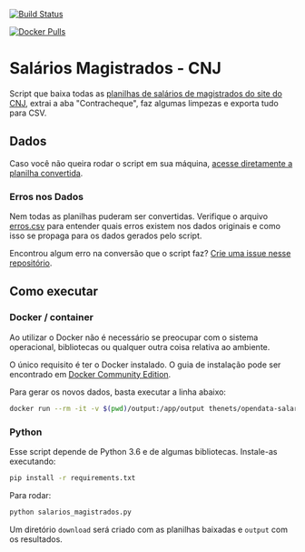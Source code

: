 [![Build Status](https://travis-ci.org/thenets/salarios-magistrados.svg?branch=develop)](https://travis-ci.org/thenets/salarios-magistrados)

[![Docker Pulls](https://img.shields.io/docker/pulls/thenets/opendata-salarios-magistrados.svg?style=flat-square)](https://hub.docker.com/r/thenets/opendata-salarios-magistrados/)

# Salários Magistrados - CNJ

Script que baixa todas as [planilhas de salários de magistrados do site do
CNJ](http://www.cnj.jus.br/transparencia/remuneracao-dos-magistrados), extrai a
aba "Contracheque", faz algumas limpezas e exporta tudo para CSV.


## Dados

Caso você não queira rodar o script em sua máquina, [acesse diretamente a
planilha
convertida](https://drive.google.com/open?id=1R59t64Ml5v94YtGu76w5p17PEPb3V2dm).

### Erros nos Dados

Nem todas as planilhas puderam ser convertidas. Verifique o arquivo
[erros.csv](erros.csv) para entender quais erros existem nos dados originais e
como isso se propaga para os dados gerados pelo script.

Encontrou algum erro na conversão que o script faz? [Crie uma issue nesse
repositório](https://github.com/turicas/salarios-magistrados/issues/new).

## Como executar

### Docker / container

Ao utilizar o Docker não é necessário se preocupar com o sistema operacional, bibliotecas ou qualquer outra coisa relativa ao ambiente.

O único requisito é ter o Docker instalado. O guia de instalação pode ser encontrado em [Docker Community Edition](https://www.docker.com/community-edition).

Para gerar os novos dados, basta executar a linha abaixo:

```bash
docker run --rm -it -v $(pwd)/output:/app/output thenets/opendata-salarios-magistrados
```


### Python

Esse script depende de Python 3.6 e de algumas bibliotecas. Instale-as
executando:

```bash
pip install -r requirements.txt
```

Para rodar:

```bash
python salarios_magistrados.py
```

Um diretório `download` será criado com as planilhas baixadas e `output` com os
resultados.
